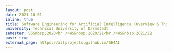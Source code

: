 ```yaml
---
layout: post
date: 2021-10-01
inline: true
title: Software Engineering for Artificial Intelligence (Overview & Think Tank Seminars)
university: Technical University of Darmstadt
semester: SS&nbsp;2020<br />WS&nbsp;2020/21<br />WS&nbsp;2021/22
past: true
external_page: https://allprojects.github.io/SE4AI
---
```

